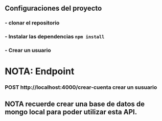 ## Configuraciones del proyecto

### - clonar el repositorio
### - Instalar las dependencias ```npm install```
### - Crear un usuario


# NOTA: Endpoint

### POST http://localhost:4000/crear-cuenta  crear un susuario

## NOTA recuerde crear una base de datos de mongo local para poder utilizar esta API.